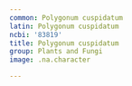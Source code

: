 ```yaml
---
common: Polygonum cuspidatum
latin: Polygonum cuspidatum
ncbi: '83819'
title: Polygonum cuspidatum
group: Plants and Fungi
image: .na.character

---
```

